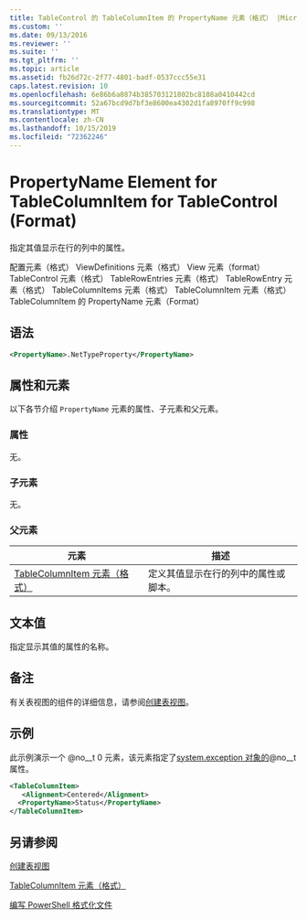 ```yaml
---
title: TableControl 的 TableColumnItem 的 PropertyName 元素（格式） |Microsoft Docs
ms.custom: ''
ms.date: 09/13/2016
ms.reviewer: ''
ms.suite: ''
ms.tgt_pltfrm: ''
ms.topic: article
ms.assetid: fb26d72c-2f77-4801-badf-0537ccc55e31
caps.latest.revision: 10
ms.openlocfilehash: 6e86b6a0874b385703121802bc8108a0410442cd
ms.sourcegitcommit: 52a67bcd9d7bf3e8600ea4302d1fa8970ff9c998
ms.translationtype: MT
ms.contentlocale: zh-CN
ms.lasthandoff: 10/15/2019
ms.locfileid: "72362246"
---
```

# <a name="propertyname-element-for-tablecolumnitem-for-tablecontrol-format"></a>PropertyName Element for TableColumnItem for TableControl (Format)

指定其值显示在行的列中的属性。

配置元素（格式） ViewDefinitions 元素（格式） View 元素（format） TableControl 元素（格式） TableRowEntries 元素（格式） TableRowEntry 元素（格式） TableColumnItems 元素（格式） TableColumnItem 元素（格式）TableColumnItem 的 PropertyName 元素（Format）

## <a name="syntax"></a>语法

```xml
<PropertyName>.NetTypeProperty</PropertyName>
```

## <a name="attributes-and-elements"></a>属性和元素

以下各节介绍 `PropertyName` 元素的属性、子元素和父元素。

### <a name="attributes"></a>属性

无。

### <a name="child-elements"></a>子元素

无。

### <a name="parent-elements"></a>父元素

|元素|描述|
|-------------|-----------------|
|[TableColumnItem 元素（格式）](./tablecolumnitem-element-for-tablecolumnitems-for-tablecontrol-format.md)|定义其值显示在行的列中的属性或脚本。|

## <a name="text-value"></a>文本值

指定显示其值的属性的名称。

## <a name="remarks"></a>备注

有关表视图的组件的详细信息，请参阅[创建表视图](./creating-a-table-view.md)。

## <a name="example"></a>示例

此示例演示一个 @no__t 0 元素，该元素指定了[system.exception 对象的](/dotnet/api/System.Diagnostics.Process)@no__t 属性。

```xml
<TableColumnItem>
   <Alignment>Centered</Alignment>
  <PropertyName>Status</PropertyName>
</TableColumnItem>

```

## <a name="see-also"></a>另请参阅

[创建表视图](./creating-a-table-view.md)

[TableColumnItem 元素（格式）](./tablecolumnitem-element-for-tablecolumnitems-for-tablecontrol-format.md)

[编写 PowerShell 格式化文件](./writing-a-powershell-formatting-file.md)
